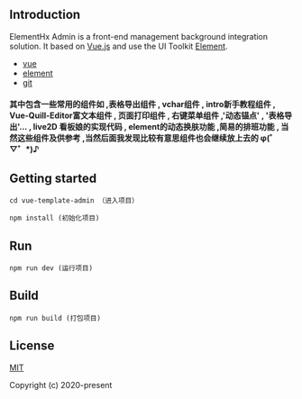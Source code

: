 ## Introduction

ElementHx Admin is a front-end management background integration solution. It based on [Vue.js](https://github.com/vuejs/vue) and use the UI Toolkit [Element](https://element.eleme.cn/#/zh-CN).
- [vue](https://cn.vuejs.org/v2/guide/)
- [element](https://element.eleme.cn/#/zh-CN)
- [git](https://github.com/loveskyhx/vue-template-admin.git)
<h4>其中包含一些常用的组件如 ,表格导出组件 , vchar组件 , intro新手教程组件 , Vue-Quill-Editor富文本组件 , 页面打印组件 , 右键菜单组件  ,'动态锚点' , '表格导出'...  , 
	live2D 看板娘的实现代码 , element的动态换肤功能 ,简易的排班功能 , 当然这些组件及供参考 
	,当然后面我发现比较有意思组件也会继续放上去的   φ(゜▽゜*)♪
</h4>

## Getting started
```bush
cd vue-template-admin （进入项目）

npm install (初始化项目)
```

## Run
```bush
npm run dev (运行项目)
```

## Build
```bush
npm run build (打包项目)
```

## License
[MIT](http://opensource.org/licenses/MIT)

Copyright (c) 2020-present
